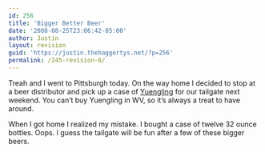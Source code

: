 ```yaml
---
id: 256
title: 'Bigger Better Beer'
date: '2008-08-25T23:06:42-05:00'
author: Justin
layout: revision
guid: 'https://justin.thehaggertys.net/?p=256'
permalink: /245-revision-6/
---
```


Treah and I went to Pittsburgh today. On the way home I decided to stop at a beer distributor and pick up a case of [Yuengling](http://www.yuengling.com) for our tailgate next weekend. You can’t buy Yuengling in WV, so it’s always a treat to have around.

When I got home I realized my mistake. I bought a case of twelve 32 ounce bottles. Oops. I guess the tailgate will be fun after a few of these bigger beers.